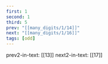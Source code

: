 ```yaml
---
first: 1
second: 1
third: 5
prev: "[[many_digits/1/14]]"
next: "[[many_digits/1/16]]"
tags: [odd]
---
```

prev2-in-text: [[13]]
next2-in-text: [[17]]

